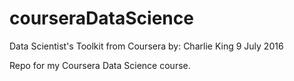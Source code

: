 # courseraDataScience
Data Scientist's Toolkit from Coursera
by: Charlie King
9 July 2016

Repo for my Coursera Data Science course. 
